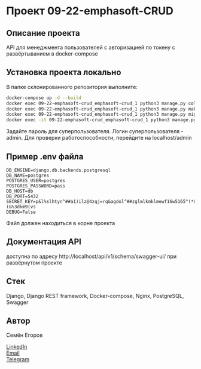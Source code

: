 # Проект 09-22-emphasoft-CRUD

## Описание проекта

API для менеджмента пользователей с авторизацией по токену с развёртыванием в docker-compose

## Установка проекта локально

В папке склонированного репозитория выполните:

```bash
docker-compose up -d --build
docker exec 09-22-emphasoft-crud_emphasoft-crud_1 python3 manage.py collectstatic --noinput
docker exec 09-22-emphasoft-crud_emphasoft-crud_1 python3 manage.py makemigrations
docker exec 09-22-emphasoft-crud_emphasoft-crud_1 python3 manage.py migrate
docker exec -it 09-22-emphasoft-crud_emphasoft-crud_1 python3 manage.py createsuperuser --email admin@admin.com --username admin -v 3
```
Задайте пароль для суперпользователя. Логин суперпользователя - admin.
Для проверки работоспособности, перейдите на localhost/admin

## Пример .env файла

```
DB_ENGINE=django.db.backends.postgresql
DB_NAME=postgres
POSTGRES_USER=postgres
POSTGRES_PASSWORD=pass
DB_HOST=db
DB_PORT=5432
SECRET_KEY=p&l%slhtyn^##a1)ilz@4zqj=rq&agdol^##zglmlkmklmewf16w5165^(*U)(&%3dkm9(vs
DEBUG=False
```

Файл должен находиться в корне проекта

## Документация API

доступна по адресу http://localhost/api/v1/schema/swagger-ui/ при развёрнутом проекте

## Стек

Django, Django REST framework, Docker-compose, Nginx, PostgreSQL, Swagger

## Автор

Семён Егоров  

[LinkedIn](https://www.linkedin.com/in/simonegorov/)  
[Email](rhinorofl@gmail.com)  
[Telegram](https://t.me/SamePersoon)
